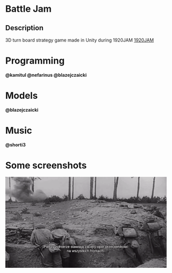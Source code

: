 # Battle Jam

Description
------------
3D turn board strategy game made in Unity during 1920JAM
[1920JAM](https://www.1920jam.pl)

# Programming
**@kamitul @nefarinus @blazejczaicki**

# Models
**@blazejczaicki**

# Music
**@shorti3**

# Some screenshots

![Alt text](Media/WarsawBattle.gif?raw=true)
